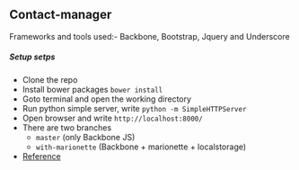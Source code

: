 ## Contact-manager
Frameworks and tools used:- Backbone, Bootstrap, Jquery and Underscore
##### Setup setps
- Clone the repo
- Install bower packages `bower install`
- Goto terminal and open the working directory
- Run python simple server, write `python -m SimpleHTTPServer`
- Open browser and write `http://localhost:8000/`
- There are two branches
  - `master` (only Backbone JS)
  - `with-marionette` (Backbone + marionette + localstorage)
- [Reference](https://github.com/dmytroyarmak/backbone-contact-manager/blob/gh-pages/README.md#backbone-contact-manager)
